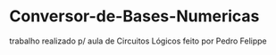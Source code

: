 # Conversor-de-Bases-Numericas
trabalho realizado p/ aula de Circuitos Lógicos
feito por Pedro Felippe
